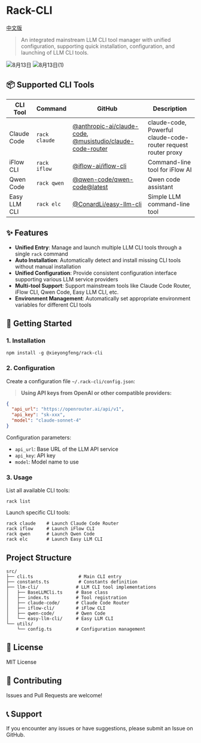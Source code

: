 # Rack-CLI

[中文版](README_zh.md)

> An integrated mainstream LLM CLI tool manager with unified configuration, supporting quick installation, configuration, and launching of LLM CLI tools.

![8月13日](https://github.com/user-attachments/assets/1838c0cd-182e-4bfc-9de7-733dcabb77b8)
![8月13日(1)](https://github.com/user-attachments/assets/df35a934-f0e4-4ad7-91de-9fdcdc0a9468)

## 📦 Supported CLI Tools

| CLI Tool | Command | GitHub | Description |
|----------|---------|-------------|-------------|
| Claude Code | `rack claude` | [@anthropic-ai/claude-code](https://github.com/anthropic-ai/claude-code), [@musistudio/claude-code-router](https://github.com/musistudio/claude-code-router) | claude-code, Powerful claude-code-router request router proxy |
| iFlow CLI | `rack iflow` | [@iflow-ai/iflow-cli](https://github.com/iflow-ai/iflow-cli) | Command-line tool for iFlow AI |
| Qwen Code | `rack qwen` | [@qwen-code/qwen-code@latest](https://github.com/qwen-code/qwen-code) | Qwen code assistant |
| Easy LLM CLI | `rack elc` | [@ConardLi/easy-llm-cli](https://github.com/ConardLi/easy-llm-cli) | Simple LLM command-line tool |

## ✨ Features

-   **Unified Entry**: Manage and launch multiple LLM CLI tools through a single `rack` command
-   **Auto Installation**: Automatically detect and install missing CLI tools without manual installation
-   **Unified Configuration**: Provide consistent configuration interface supporting various LLM service providers
-   **Multi-tool Support**: Support mainstream tools like Claude Code Router, iFlow CLI, Qwen Code, Easy LLM CLI, etc.
-   **Environment Management**: Automatically set appropriate environment variables for different CLI tools

## 🚀 Getting Started

### 1. Installation

```shell
npm install -g @xieyongfeng/rack-cli
```

### 2. Configuration

Create a configuration file `~/.rack-cli/config.json`:

> **Using API keys from OpenAI or other compatible providers:**

```json
{
  "api_url": "https://openrouter.ai/api/v1",
  "api_key": "sk-xxx",
  "model": "claude-sonnet-4"
}
```

Configuration parameters:
- `api_url`: Base URL of the LLM API service
- `api_key`: API key
- `model`: Model name to use

### 3. Usage

List all available CLI tools:
```shell
rack list
```

Launch specific CLI tools:
```shell
rack claude    # Launch Claude Code Router
rack iflow     # Launch iFlow CLI  
rack qwen      # Launch Qwen Code
rack elc       # Launch Easy LLM CLI
```

## Project Structure

```
src/
├── cli.ts                 # Main CLI entry
├── constants.ts           # Constants definition
├── llm-cli/              # LLM CLI tool implementations
│   ├── BaseLLMCli.ts     # Base class
│   ├── index.ts          # Tool registration
│   ├── claude-code/      # Claude Code Router
│   ├── iflow-cli/        # iFlow CLI
│   ├── qwen-code/        # Qwen Code
│   └── easy-llm-cli/     # Easy LLM CLI
└── utils/
    └── config.ts         # Configuration management
```

## 📄 License

MIT License

## 🤝 Contributing

Issues and Pull Requests are welcome!

## 📞 Support

If you encounter any issues or have suggestions, please submit an Issue on GitHub.
